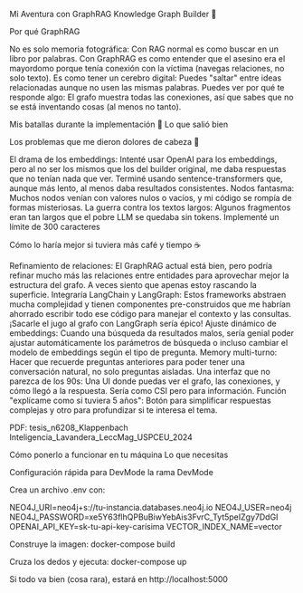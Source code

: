 Mi Aventura con GraphRAG Knowledge Graph Builder 🚀

Por qué GraphRAG

No es solo memoria fotográfica: Con RAG normal es como buscar en un libro por palabras. Con GraphRAG es como entender que el asesino era el mayordomo porque tenía conexión con la víctima (navegas relaciones, no solo texto).
Es como tener un cerebro digital: Puedes "saltar" entre ideas relacionadas aunque no usen las mismas palabras.
Puedes ver por qué te responde algo: El grafo muestra todas las conexiones, así que sabes que no se está inventando cosas (al menos no tanto).

Mis batallas durante la implementación 💪
Lo que salió bien

Los problemas que me dieron dolores de cabeza 🤕

El drama de los embeddings: Intenté usar OpenAI para los embeddings, pero al no ser los mismos que los del builder original, me daba respuestas que no tenían nada que ver. Terminé usando sentence-transformers que, aunque más lento, al menos daba resultados consistentes.
Nodos fantasma: Muchos nodos venían con valores nulos o vacíos, y mi código se rompía de formas misteriosas.
La guerra contra los textos largos: Algunos fragmentos eran tan largos que el pobre LLM se quedaba sin tokens. Implementé un límite de 300 caracteres

Cómo lo haría mejor si tuviera más café y tiempo ☕

Refinamiento de relaciones: El GraphRAG actual está bien, pero podría refinar mucho más las relaciones entre entidades para aprovechar mejor la estructura del grafo. A veces siento que apenas estoy rascando la superficie.
Integraría LangChain y LangGraph: Estos frameworks abstraen mucha complejidad y tienen componentes pre-construidos que me habrían ahorrado escribir todo ese código para manejar el contexto y las consultas. ¡Sacarle el jugo al grafo con LangGraph sería épico!
Ajuste dinámico de embeddings: Cuando una búsqueda da resultados malos, sería genial poder ajustar automáticamente los parámetros de búsqueda o incluso cambiar el modelo de embeddings según el tipo de pregunta.
Memory multi-turno: Hacer que recuerde preguntas anteriores para poder tener una conversación natural, no solo preguntas aisladas.
Una interfaz que no parezca de los 90s: Una UI donde puedas ver el grafo, las conexiones, y cómo llegó a la respuesta. Sería como CSI pero para información.
Función "explícame como si tuviera 5 años": Botón para simplificar respuestas complejas y otro para profundizar si te interesa el tema.

PDF:
tesis_n6208_Klappenbach
Inteligencia_Lavandera_LeccMag_USPCEU_2024

Cómo ponerlo a funcionar en tu máquina
Lo que necesitas

Configuración rápida para DevMode la rama DevMode

Crea un archivo .env con:

NEO4J_URI=neo4j+s://tu-instancia.databases.neo4j.io
NEO4J_USER=neo4j
NEO4J_PASSWORD=xe5Y63flhQPBuBiwYebAis3FvrC_Tyt5peIZgy7DdGI
OPENAI_API_KEY=sk-tu-api-key-carísima
VECTOR_INDEX_NAME=vector

Construye la imagen:
docker-compose build

Cruza los dedos y ejecuta:
docker-compose up


Si todo va bien (cosa rara), estará en http://localhost:5000
